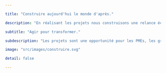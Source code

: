 ```yaml
---

title: "Construire aujourd'hui le monde d'après."

description: "En réalisant les projets nous construisons une relance économique responsable et résiliente dans la région AURA en utilisant les ressources et les compétences du territoire, en favorisant l’insertion professionnelle des jeunes diplômés."

subtitle: "Agir pour transformer."

subdescription: "Les projets sont une opportunité pour les PMEs, les grandes entreprises, l'enseignement, les jeunes diplômés et les plate-formes d'innovation d'expérimenter de nouveaux modes de collaboration."

image: "src/images/construire.svg"

detail: false

---
```


